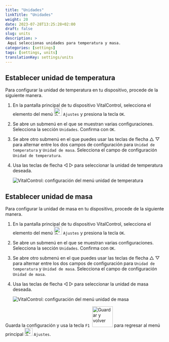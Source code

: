 ```yaml
---
title: "Unidades"
linkTitle: "Unidades"
weight: 20
date: 2023-07-28T13:25:28+02:00
draft: false
slug: units
description: >
 Aquí seleccionas unidades para temperatura y masa.
categories: [settings]
tags: [settings, units]
translationKey: settings/units
---
```

## Establecer unidad de temperatura

Para configurar la unidad de temperatura en tu dispositivo, procede de la siguiente manera.

1. En la pantalla principal de tu dispositivo VitalControl, selecciona el elemento del menú <img src="/icons/gear.svg" width="25" align="bottom" alt="Configuración" /> `Ajustes` y presiona la tecla `OK`.

2. Se abre un submenú en el que se muestran varias configuraciones. Selecciona la sección `Unidades`. Confirma con `OK`.

3. Se abre otro submenú en el que puedes usar las teclas de flecha △ ▽ para alternar entre los dos campos de configuración para `Unidad de temperatura` y `Unidad de masa`. Selecciona el campo de configuración `Unidad de temperatura`.

4. Usa las teclas de flecha ◁ ▷ para seleccionar la unidad de temperatura deseada.

    ![VitalControl: configuración del menú unidad de temperatura](../images/temperature.png "Unidad de temperatura")

## Establecer unidad de masa

Para configurar la unidad de masa en tu dispositivo, procede de la siguiente manera.

1. En la pantalla principal de tu dispositivo VitalControl, selecciona el elemento del menú <img src="/icons/gear.svg" width="25" align="bottom" alt="Configuración" /> `Ajustes` y presiona la tecla `OK`.

2. Se abre un submenú en el que se muestran varias configuraciones. Selecciona la sección `Unidades`. Confirma con `OK`.

3. Se abre otro submenú en el que puedes usar las teclas de flecha △ ▽ para alternar entre los dos campos de configuración para `Unidad de temperatura` y `Unidad de masa`. Selecciona el campo de configuración `Unidad de masa`.

4. Usa las teclas de flecha ◁ ▷ para seleccionar la unidad de masa deseada.

    ![VitalControl: configuración del menú unidad de masa](../images/mass.png "Unidad de masa")

Guarda la configuración y usa la tecla `F1` &nbsp;<img src="/icons/footer/save_exit.svg" width="65" align="bottom" alt="Guardar y volver" /> para regresar al menú principal <img src="/icons/gear.svg" width="25" align="bottom" alt="Configuración" /> `Ajustes`.
